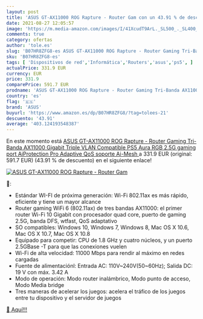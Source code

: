 ```yaml
---
layout: post
title: 'ASUS GT-AX11000 ROG Rapture - Router Gam con un 43.91 % de descuento'
date: 2021-08-27 12:05:57
image: 'https://m.media-amazon.com/images/I/41XcudT9ArL._SL500_._SL400_.jpg'
comments: true
category: ofertas
author: 'tole.es'
slug: 'B07HR8ZFG8-es ASUS GT-AX11000 ROG Rapture - Router Gaming Tri-Banda...'
sku: 'B07HR8ZFG8-es'
tags: [ 'Dispositivos de red','Informática','Routers','asus','ps5', ]
actualPrice: 331.9 EUR
currency: EUR
price: 331.9
comparePrice: 591.7 EUR
prodname: 'ASUS GT-AX11000 ROG Rapture - Router Gaming Tri-Banda AX11000 Gigabit  Triple VLAN  Compatible PS5  Aura RGB  2.5G gaming port  AiProtection Pro  Adaptive QoS  soporte Ai-Mesh '
country: 'es'
flag: '🇪🇸'
brand: 'ASUS'
buyurl: 'https://www.amazon.es/dp/B07HR8ZFG8/?tag=tolees-21'
descuento: '43.91'
average: '403.124193548387'
---
```


En este momento está [ASUS GT-AX11000 ROG Rapture - Router Gaming Tri-Banda AX11000 Gigabit  Triple VLAN  Compatible PS5  Aura RGB  2.5G gaming port  AiProtection Pro  Adaptive QoS  soporte Ai-Mesh ](https://www.amazon.es/dp/B07HR8ZFG8/?tag=tolees-21) a 331.9 EUR (original: 591.7 EUR) (43.91 %  de descuento) en el siguiente enlace!

[![ASUS GT-AX11000 ROG Rapture - Router Gam](https://m.media-amazon.com/images/I/41XcudT9ArL._SL500_._SL400_.jpg)](https://www.amazon.es/dp/B07HR8ZFG8/?tag=tolees-21)

🔎:

- Estándar WI-FI de próxima generación: Wi-Fi 802.11ax es más rápido, eficiente y tiene un mayor alcance
- Router gaming WiFi 6 (802.11ax) de tres bandas AX11000: el primer router Wi-Fi 10 Gigabit con procesador quad core, puerto de gaming 2.5G, banda DFS, wtfast, QoS adaptativo
- SO compatibles: Windows 10, Windows 7, Windows 8, Mac OS X 10.6, Mac OS X 10.7, Mac OS X 10.8
- Equipado para competir: CPU de 1.8 GHz y cuatro núcleos, y un puerto 2.5GBase -T para que las conexiones vuelen
- Wi-Fi de alta velocidad: 11000 Mbps para rendir al máximo en redes cargadas
- Fuente de alimentaciónl: Entrada AC: 110V~240V(50~60Hz); Salida DC: 19 V con máx. 3.42 A
- Modo de operación: Modo router inalámbrico, Modo punto de acceso, Modo Media bridge
- Tres maneras de acelerar los juegos: acelera el tráfico de los juegos entre tu dispositivo y el servidor de juegos

[🛒 Aquí!!!](https://www.amazon.es/dp/B07HR8ZFG8/?tag=tolees-21)
